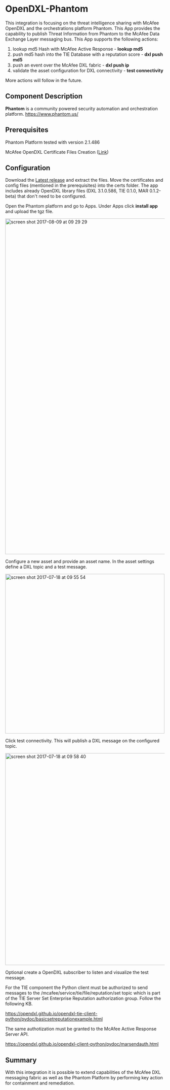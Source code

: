 # OpenDXL-Phantom

This integration is focusing on the threat intelligence sharing with McAfee OpenDXL and the orchestrations platform Phantom. This App provides the capability to publish Threat Information from Phantom to the McAfee Data Exchange Layer messaging bus.
This App supports the following actions:

1. lookup md5 Hash with McAfee Active Response - **lookup md5**
2. push md5 hash into the TIE Database with a reputation score - **dxl push md5**
3. push an event over the McAfee DXL fabric - **dxl push ip**
4. validate the asset configuration for DXL connectivity - **test connectivity**

More actions will follow in the future.

## Component Description

**Phantom** is a community powered security automation and orchestration platform. https://www.phantom.us/

## Prerequisites

Phantom Platform tested with version 2.1.486

McAfee OpenDXL Certificate Files Creation ([Link](https://opendxl.github.io/opendxl-client-python/pydoc/certcreation.html))

## Configuration

Download the [Latest release](https://github.com/mohl1/OpenDXL-Phantom/releases) and extract the files. Move the certificates and config files (mentioned in the prerequisites) into the certs folder.
The app includes already OpenDXL library files (DXL 3.1.0.586, TIE 0.1.0, MAR 0.1.2-beta) that don't need to be configured.

Open the Phantom platform and go to Apps. Under Apps click **install app** and upload the tgz file.

<img width="1058" alt="screen shot 2017-08-09 at 09 29 29" src="https://user-images.githubusercontent.com/25227268/29109981-58d21984-7ce5-11e7-8e93-98d8e6439420.png">

Configure a new asset and provide an asset name. In the asset settings define a DXL topic and a test message.

<img width="503" alt="screen shot 2017-07-18 at 09 55 54" src="https://user-images.githubusercontent.com/25227268/28306367-52ea731a-6b9f-11e7-8adb-8a0152ded638.png">

Click test connectivity. This will publish a DXL message on the configured topic.

<img width="668" alt="screen shot 2017-07-18 at 09 58 40" src="https://user-images.githubusercontent.com/25227268/28306475-b7fdf8b2-6b9f-11e7-8668-34f053ac5763.png">

Optional create a OpenDXL subscriber to listen and visualize the test message.

For the TIE component the Python client must be authorized to send messages to the /mcafee/service/tie/file/reputation/set topic which is part of the TIE Server Set Enterprise Reputation authorization group.
Follow the following KB. 

https://opendxl.github.io/opendxl-tie-client-python/pydoc/basicsetreputationexample.html

The same authotization must be granted to the McAfee Active Response Server API. 

https://opendxl.github.io/opendxl-client-python/pydoc/marsendauth.html

## Summary

With this integration it is possible to extend capabilities of the McAfee DXL messaging fabric as well as the Phantom Platform by performing key action for containment and remediation. 
